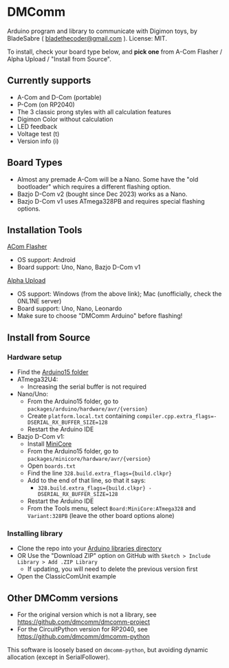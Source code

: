 # DMComm

Arduino program and library to communicate with Digimon toys, by BladeSabre ( bladethecoder@gmail.com ). License: MIT.

To install, check your board type below, and **pick one** from A-Com Flasher / Alpha Upload / "Install from Source".

## Currently supports

* A-Com and D-Com (portable)
* P-Com (on RP2040)
* The 3 classic prong styles with all calculation features
* Digimon Color without calculation
* LED feedback
* Voltage test (t)
* Version info (i)

## Board Types

* Almost any premade A-Com will be a Nano. Some have the "old bootloader" which requires a different flashing option.
* Bazjo D-Com v2 (bought since Dec 2023) works as a Nano.
* Bazjo D-Com v1 uses ATmega328PB and requires special flashing options.

## Installation Tools

[ACom Flasher](https://play.google.com/store/apps/details?id=com.mintmaker.acomflasher&hl=en&gl=US)
* OS support: Android
* Board support: Uno, Nano, Bazjo D-Com v1

[Alpha Upload](https://github.com/Alpha-Dev-Project/alpha-upload/releases/)
* OS support: Windows (from the above link); Mac (unofficially, check the 0NL1NE server)
* Board support: Uno, Nano, Leonardo
* Make sure to choose "DMComm Arduino" before flashing!

## Install from Source

### Hardware setup
* Find the [Arduino15 folder](https://support.arduino.cc/hc/en-us/articles/360018448279-Open-the-Arduino15-folder)
* ATmega32U4:
  * Increasing the serial buffer is not required
* Nano/Uno:
  * From the Arduino15 folder, go to `packages/arduino/hardware/avr/{version}`
  * Create `platform.local.txt` containing `compiler.cpp.extra_flags=-DSERIAL_RX_BUFFER_SIZE=128`
  * Restart the Arduino IDE
* Bazjo D-Com v1:
  * Install [MiniCore](https://github.com/MCUdude/MiniCore#how-to-install)
  * From the Arduino15 folder, go to `packages/minicore/hardware/avr/{version}`
  * Open `boards.txt`
  * Find the line `328.build.extra_flags={build.clkpr}`
  * Add to the end of that line, so that it says:
     * `328.build.extra_flags={build.clkpr} -DSERIAL_RX_BUFFER_SIZE=128`
  * Restart the Arduino IDE
  * From the Tools menu, select `Board:MiniCore:ATmega328` and `Variant:328PB` (leave the other board options alone)

### Installing library
* Clone the repo into your [Arduino libraries directory](https://docs.arduino.cc/software/ide-v1/tutorials/installing-libraries#manual-installation)
* OR Use the "Download ZIP" option on GitHub with `Sketch > Include Library > Add .ZIP Library`
  * If updating, you will need to delete the previous version first
* Open the ClassicComUnit example

## Other DMComm versions
* For the original version which is not a library, see https://github.com/dmcomm/dmcomm-project
* For the CircuitPython version for RP2040, see https://github.com/dmcomm/dmcomm-python

This software is loosely based on `dmcomm-python`, but avoiding dynamic allocation (except in SerialFollower).
